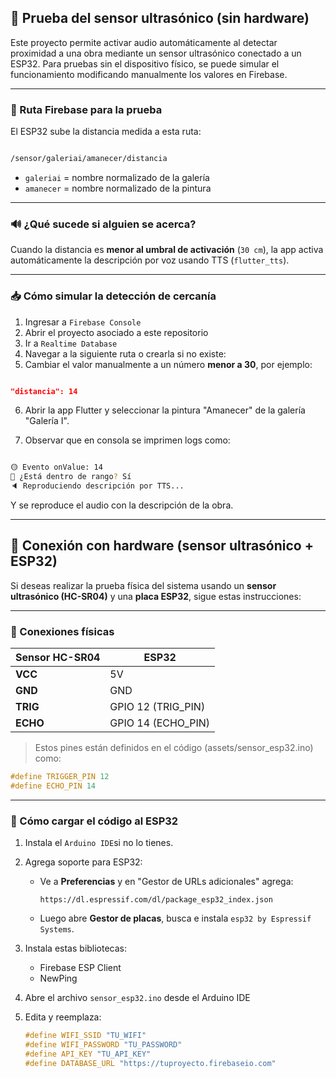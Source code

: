 ## 🧪 Prueba del sensor ultrasónico (sin hardware)

Este proyecto permite activar audio automáticamente al detectar proximidad a una obra mediante un sensor ultrasónico conectado a un ESP32. Para pruebas sin el dispositivo físico, se puede simular el funcionamiento modificando manualmente los valores en Firebase.

---

### 📍 Ruta Firebase para la prueba

El ESP32 sube la distancia medida a esta ruta:

```bash

/sensor/galeriai/amanecer/distancia

```

- `galeriai` = nombre normalizado de la galería
- `amanecer` = nombre normalizado de la pintura

---

### 🔊 ¿Qué sucede si alguien se acerca?

Cuando la distancia es **menor al umbral de activación** (`30 cm`), la app activa automáticamente la descripción por voz usando TTS (`flutter_tts`).

---

### 📥 Cómo simular la detección de cercanía

1. Ingresar a `Firebase Console`
2. Abrir el proyecto asociado a este repositorio
3. Ir a `Realtime Database`
4. Navegar a la siguiente ruta o crearla si no existe:
5. Cambiar el valor manualmente a un número **menor a 30**, por ejemplo:

```json

"distancia": 14

```

6. Abrir la app Flutter y seleccionar la pintura "Amanecer" de la galería "Galería I".

7. Observar que en consola se imprimen logs como:

```bash

🟡 Evento onValue: 14
📌 ¿Está dentro de rango? Sí
🔈 Reproduciendo descripción por TTS...

```

Y se reproduce el audio con la descripción de la obra.

---

## 🔌 Conexión con hardware (sensor ultrasónico + ESP32)

Si deseas realizar la prueba física del sistema usando un **sensor ultrasónico (HC-SR04)** y una **placa ESP32**, sigue estas instrucciones:

---

### 🔧 Conexiones físicas

| Sensor HC-SR04 | ESP32         |
|----------------|---------------|
| **VCC**        | 5V            |
| **GND**        | GND           |
| **TRIG**       | GPIO 12 (TRIG_PIN) |
| **ECHO**       | GPIO 14 (ECHO_PIN) |

> Estos pines están definidos en el código (assets/sensor_esp32.ino) como:

```cpp
#define TRIGGER_PIN 12
#define ECHO_PIN 14
```
---

### 🧠 Cómo cargar el código al ESP32

1. Instala el `Arduino IDE`si no lo tienes.

2. Agrega soporte para ESP32:

   - Ve a **Preferencias** y en "Gestor de URLs adicionales" agrega:
     ```
     https://dl.espressif.com/dl/package_esp32_index.json
     ```
   - Luego abre **Gestor de placas**, busca e instala `esp32 by Espressif Systems`.

3. Instala estas bibliotecas:
   - Firebase ESP Client
   - NewPing

4. Abre el archivo `sensor_esp32.ino` desde el Arduino IDE

5. Edita y reemplaza:

   ```cpp
   #define WIFI_SSID "TU_WIFI"
   #define WIFI_PASSWORD "TU_PASSWORD"
   #define API_KEY "TU_API_KEY"
   #define DATABASE_URL "https://tuproyecto.firebaseio.com"
   ```
